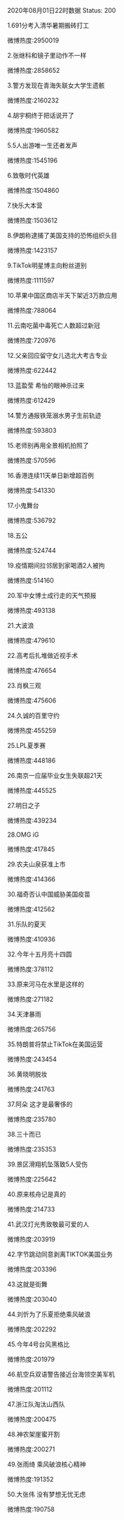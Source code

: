 2020年08月01日22时数据
Status: 200

1.691分考入清华暑期搬砖打工

微博热度:2950019

2.张继科和镜子里动作不一样

微博热度:2858652

3.警方发现在青海失联女大学生遗骸

微博热度:2160232

4.胡宇桐终于把话说开了

微博热度:1960582

5.5人出游唯一生还者发声

微博热度:1545196

6.致敬时代英雄

微博热度:1504860

7.快乐大本营

微博热度:1503612

8.伊朗称逮捕了美国支持的恐怖组织头目

微博热度:1423157

9.TikTok明星博主向粉丝道别

微博热度:1111597

10.苹果中国区商店半天下架近3万款应用

微博热度:788064

11.云南吃菌中毒死亡人数超过新冠

微博热度:720976

12.父亲回应留守女儿选北大考古专业

微博热度:622442

13.蓝盈莹 希怡的眼神杀过来

微博热度:612429

14.警方通报铁笼溺水男子生前轨迹

微博热度:593803

15.老师别再用全景相机拍照了

微博热度:570596

16.香港连续11天单日新增超百例

微博热度:541330

17.小鬼舞台

微博热度:536792

18.五公

微博热度:524744

19.疫情期间拉邻居到家喝酒2人被拘

微博热度:514160

20.军中女博士成行走的天气预报

微博热度:493138

21.大波浪

微博热度:479610

22.高考后扎堆做近视手术

微博热度:476654

23.肖枫三观

微博热度:475606

24.久诚的百里守约

微博热度:455259

25.LPL夏季赛

微博热度:448186

26.南京一应届毕业女生失联超21天

微博热度:445525

27.明日之子

微博热度:439234

28.OMG iG

微博热度:417845

29.农夫山泉获准上市

微博热度:414366

30.福奇否认中国威胁美国疫苗

微博热度:412562

31.乐队的夏天

微博热度:410936

32.今年十五月亮十四圆

微博热度:378112

33.原来河马在水里是这样的

微博热度:271182

34.天津暴雨

微博热度:265756

35.特朗普将禁止TikTok在美国运营

微博热度:243454

36.黄晓明脱妆

微博热度:241763

37.阿朵 这才是最奢侈的

微博热度:235780

38.三十而已

微博热度:235353

39.景区滑翔机坠落致5人受伤

微博热度:225642

40.原来核舟记是真的

微博热度:214733

41.武汉灯光秀致敬最可爱的人

微博热度:203919

42.字节跳动同意剥离TIKTOK美国业务

微博热度:203396

43.这就是街舞

微博热度:203040

44.刘忻为了乐夏拒绝乘风破浪

微博热度:202292

45.今年4号台风黑格比

微博热度:201979

46.航空兵双语警告接近台海领空美军机

微博热度:201112

47.浙江队淘汰山西队

微博热度:200475

48.神农架崖蜜开割

微博热度:200271

49.张雨绮 乘风破浪核心精神

微博热度:191352

50.大张伟 没有梦想无忧无虑

微博热度:190758

